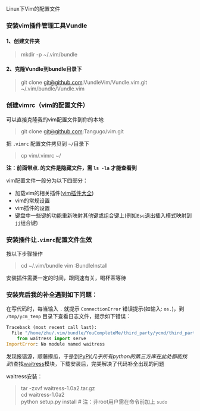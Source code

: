 Linux下Vim的配置文件

### 安装vim插件管理工具Vundle

#### 1、创建文件夹 
> mkdir -p ~/.vim/bundle

#### 2、克隆Vundle到bundle目录下 
> git clone git@github.com:VundleVim/Vundle.vim.git ~/.vim/bundle/Vundle.vim


### 创建vimrc（vim的配置文件）
可以直接克隆我的vim配置文件到你的本地
> git clone git@github.com:Tangugo/vim.git

把 `.vimrc` 配置文件拷贝到 `~/`目录下
> cp vim/.vimrc ~/

**注：前面带点`.`的文件是隐藏文件，需 `ls -la` 才能查看到**

vim配置文件一般分为以下四部分：

- 加载vim的相关插件([vim插件大全](http://vim-scripts.org/vim/scripts.html))
- vim的常规设置
- vim插件的设置
- 键盘中一些键的功能重新映射其他键或组合键上(例如`Esc`退出插入模式映射到`jj`组合键)

### 安装插件让`.vimrc`配置文件生效
按以下步骤操作

> cd ~/.vim/bundle
> vim
> :BundleInstall

安装插件需要一定的时间，跟网速有关，喝杯茶等待

### 安装完后我的补全遇到如下问题：
在写代码时，每当输入 `.` 就提示 `ConnectionError` 错误提示(如输入: `os.`)，到 `/tmp/ycm_temp` 目录下查看日志文件，提示如下错误：

``` python
Traceback (most recent call last):
  File "/home/zhu/.vim/bundle/YouCompleteMe/third_party/ycmd/third_party/JediHTTP/jedihttp.py", line 23, in <module>
    from waitress import serve
ImportError: No module named waitress

```
发现报错源，顺藤摸瓜，于是到[PyPi](https://pypi.python.org/pypi)(*几乎所有python的第三方库在此处都能找到*)查找[waitress](https://pypi.python.org/pypi/waitress/1.0a2)模块，下载安装后，完美解决了代码补全出现的问题

waitress安装：
> tar -zxvf waitress-1.0a2.tar.gz\
> cd waitress-1.0a2\
> python setup.py install    # 注：非root用户需在命令前加上 `sudo`
